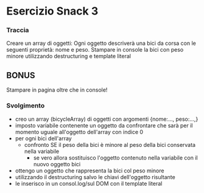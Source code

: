 # Esercizio Snack 3

### Traccia

Creare un array di oggetti:
Ogni oggetto descriverà una bici da corsa con le seguenti proprietà: nome e peso.
Stampare in console la bici con peso minore utilizzando destructuring e template literal

## BONUS

Stampare in pagina oltre che in console!

### Svolgimento

- creo un array (bicycleArray) di oggetti con argomenti {nome:..., peso:...,}
- imposto variabile contenente un oggetto da confrontare che sarà per il momento uguale all'oggetto dell'array con indice 0
- per ogni bici dell'array
  - confronto SE il peso della bici è minore al peso della bici conservata nella variabile
    - se vero allora sostituisco l'oggetto contenuto nella variabile con il nuovo oggetto bici
- ottengo un oggetto che rappresenta la bici col peso minore
- utilizzando il destructuring salvo le chiavi dell'oggetto risultante
- le inserisco in un consol.log/sul DOM con il template literal
